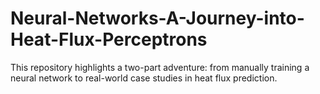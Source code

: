 # Neural-Networks-A-Journey-into-Heat-Flux-Perceptrons
This repository highlights a two-part adventure: from manually training a neural network to real-world case studies in heat flux prediction.
